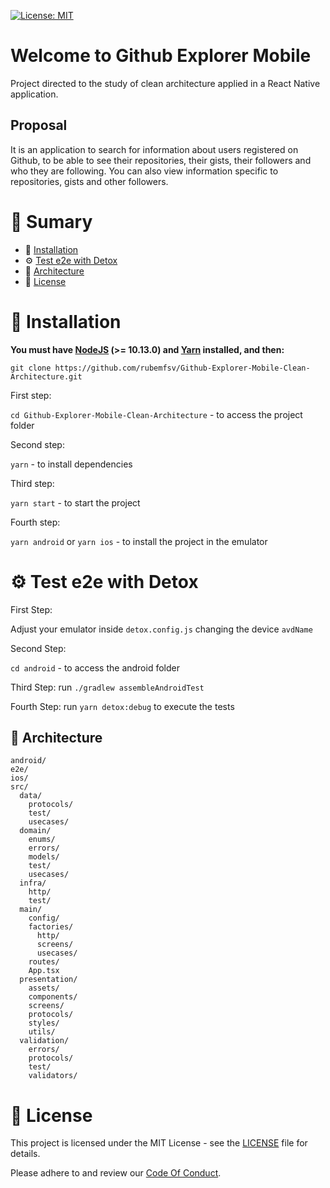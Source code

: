 [![License: MIT](https://img.shields.io/badge/License-MIT-yellow.svg)](https://opensource.org/licenses/MIT)
# Welcome to Github Explorer Mobile

Project directed to the study of clean architecture applied in a React Native application.

## Proposal

It is an application to search for information about users registered on Github, to be able to see their repositories, their gists, their followers and who they are following. You can also view information specific to repositories, gists and other followers.

# :pushpin: Sumary

- :construction_worker: [Installation](#:construction_worker:-instalação)
- :gear: [Test e2e with Detox](#:open_file_folder:-diretórios)
- :open_file_folder: [Architecture](#:open_file_folder:-diretórios)
- :page_facing_up: [License](#page_facing_up-license)

# :construction_worker: Installation

**You must have [NodeJS](https://nodejs.org/) (>= 10.13.0) and [Yarn](https://yarnpkg.com/) installed, and then:**

`git clone https://github.com/rubemfsv/Github-Explorer-Mobile-Clean-Architecture.git`

First step:

`cd Github-Explorer-Mobile-Clean-Architecture` - to access the project folder

Second step:

`yarn` - to install dependencies

Third step:

`yarn start` - to start the project

Fourth step:

`yarn android` or `yarn ios` - to install the project in the emulator

# :gear: Test e2e with Detox

First Step:

Adjust your emulator inside `detox.config.js` changing the device `avdName`

Second Step:

`cd android` - to access the android folder

Third Step:
run `./gradlew assembleAndroidTest`

Fourth Step:
run `yarn detox:debug` to execute the tests

## :open_file_folder: Architecture

```
android/
e2e/
ios/
src/
  data/
    protocols/
    test/
    usecases/
  domain/
    enums/
    errors/
    models/
    test/
    usecases/
  infra/
    http/
    test/
  main/
    config/
    factories/
      http/
      screens/
      usecases/
    routes/
    App.tsx
  presentation/
    assets/
    components/
    screens/
    protocols/
    styles/
    utils/
  validation/
    errors/
    protocols/
    test/
    validators/
```

# :page_facing_up: License

This project is licensed under the MIT License - see the [LICENSE](LICENSE) file for details.

Please adhere to and review our [Code Of Conduct](https://github.com/rubemfsv/Github-Explorer-Mobile-Clean-Architecture/blob/add-code-of-conduct/CODE_OF_CONDUCT.md).

